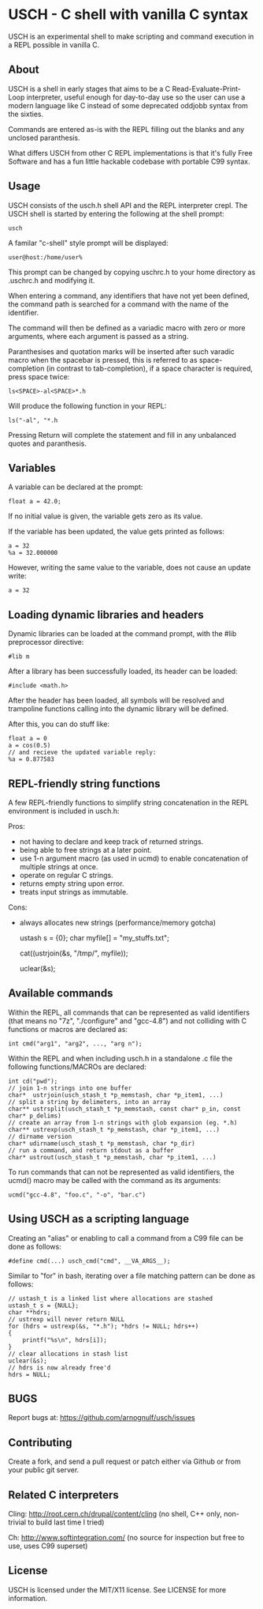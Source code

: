 USCH - C shell with vanilla C syntax
====================================

USCH is an experimental shell to make scripting and command execution in a REPL possible in vanilla C.

About
-----

USCH is a shell in early stages that aims to be a C Read-Evaluate-Print-Loop interpreter, useful enough for day-to-day use so the user can use a modern language like C instead of some deprecated oddjobb syntax from the sixties.


Commands are entered as-is with the REPL filling out the blanks and any unclosed paranthesis.


What differs USCH from other C REPL implementations is that it's fully Free Software and has a fun little hackable codebase with portable C99 syntax.

Usage
-----
USCH consists of the usch.h shell API and the REPL interpreter crepl.
The USCH shell is started by entering the following at the shell prompt:

    usch

A familar "c-shell" style prompt will be displayed:

    user@host:/home/user% 

This prompt can be changed by copying uschrc.h to your home directory as .uschrc.h and modifying it.


When entering a command, any identifiers that have not yet been defined, the command path is searched for a command with the name of the identifier.


The command will then be defined as a variadic macro with zero or more arguments, where each argument is passed as a string.


Paranthesises and quotation marks will be inserted after such varadic macro when the spacebar is pressed, this is referred to as space-completion (in contrast to tab-completion), if a space character is required, press space twice:

    ls<SPACE>-al<SPACE>*.h

Will produce the following function in your REPL:

    ls("-al", "*.h

Pressing Return will complete the statement and fill in any unbalanced quotes and paranthesis.

Variables
---------
A variable can be declared at the prompt:

    float a = 42.0;

If no initial value is given, the variable gets zero as its value.


If the variable has been updated, the value gets printed as follows:

    a = 32
    %a = 32.000000

However, writing the same value to the variable, does not cause an update write:

    a = 32
    

Loading dynamic libraries and headers
-------------------------------------
Dynamic libraries can be loaded at the command prompt, with the #lib preprocessor directive:

    #lib m

After a library has been successfully loaded, its header can be loaded:

    #include <math.h>

After the header has been loaded, all symbols will be resolved and trampoline functions calling into the dynamic library will be defined.

After this, you can do stuff like:

    float a = 0
    a = cos(0.5)
    // and recieve the updated variable reply:
    %a = 0.877583

REPL-friendly string functions
------------------------------
A few REPL-friendly functions to simplify string concatenation in the REPL environment is included in usch.h:

Pros:
 * not having to declare and keep track of returned strings.
 * being able to free strings at a later point. 
 * use 1-n argument macro (as used in ucmd) to enable concatenation of multiple strings at once.
 * operate on regular C strings.
 * returns empty string upon error.
 * treats input strings as immutable.

Cons:
 * always allocates new strings (performance/memory gotcha)

    ustash s = {0};
    char myfile[] = "my_stuffs.txt";

    cat((ustrjoin(&s, "/tmp/", myfile));
    
    uclear(&s);

Available commands
-------------------
Within the REPL, all commands that can be represented as valid identifiers (that means no "7z", "./configure" and "gcc-4.8") and not colliding with C functions or macros are declared as:

    int cmd("arg1", "arg2", ..., "arg n");

Within the REPL and when including usch.h in a standalone .c file the following functions/MACROs are declared:

    int cd("pwd");
    // join 1-n strings into one buffer
    char*  ustrjoin(usch_stash_t *p_memstash, char *p_item1, ...)
    // split a string by delimeters, into an array
    char** ustrsplit(usch_stash_t *p_memstash, const char* p_in, const char* p_delims)
    // create an array from 1-n strings with glob expansion (eg. *.h)
    char** ustrexp(usch_stash_t *p_memstash, char *p_item1, ...)
    // dirname version
    char* udirname(usch_stash_t *p_memstash, char *p_dir)
    // run a command, and return stdout as a buffer
    char* ustrout(usch_stash_t *p_memstash, char *p_item1, ...)

To run commands that can not be represented as valid identifiers, the ucmd() macro may be called with the command as its arguments:

    ucmd("gcc-4.8", "foo.c", "-o", "bar.c")


Using USCH as a scripting language
----------------------------------
Creating an "alias" or enabling to call a command from a C99 file can be done as follows:

    #define cmd(...) usch_cmd("cmd", __VA_ARGS__);

Similar to "for" in bash, iterating over a file matching pattern can be done as follows:

    // ustash_t is a linked list where allocations are stashed
    ustash_t s = {NULL};
    char **hdrs;
    // ustrexp will never return NULL
    for (hdrs = ustrexp(&s, "*.h"); *hdrs != NULL; hdrs++)
    {
        printf("%s\n", hdrs[i]);
    }
    // clear allocations in stash list
    uclear(&s);
    // hdrs is now already free'd 
    hdrs = NULL;

BUGS
----
Report bugs at: https://github.com/arnognulf/usch/issues

Contributing
------------
Create a fork, and send a pull request or patch either via Github or from your public git server.

Related C interpreters
----------------------

Cling: http://root.cern.ch/drupal/content/cling (no shell, C++ only, non-trivial to build last time I tried)

Ch: http://www.softintegration.com/ (no source for inspection but free to use, uses C99 superset)

License
-------
USCH is licensed under the MIT/X11 license. See LICENSE for more information.

<script src="js/jr.js"></script>

